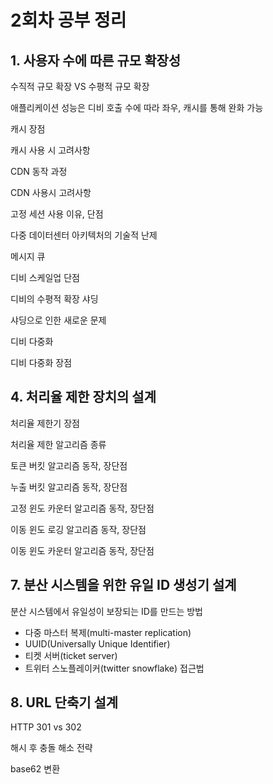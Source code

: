 # 2회차 공부 정리

## 1. 사용자 수에 따른 규모 확장성

수직적 규모 확장 VS 수평적 규모 확장

애플리케이션 성능은 디비 호출 수에 따라 좌우, 캐시를 통해 완화 가능

캐시 장점

캐시 사용 시 고려사항

CDN 동작 과정

CDN 사용시 고려사항

고정 세션 사용 이유, 단점

다중 데이터센터 아키텍처의 기술적 난제

메시지 큐

디비 스케일업 단점

디비의 수평적 확장 샤딩

샤딩으로 인한 새로운 문제

디비 다중화

디비 다중화 장점

## 4. 처리율 제한 장치의 설계

처리율 제한기 장점

처리율 제한 알고리즘 종류

토큰 버킷 알고리즘 동작, 장단점

누출 버킷 알고리즘 동작, 장단점

고정 윈도 카운터 알고리즘 동작, 장단점

이동 윈도 로깅 알고리즘 동작, 장단점

이동 윈도 카운터 알고리즘 동작, 장단점

## 7. 분산 시스템을 위한 유일 ID 생성기 설계

분산 시스템에서 유일성이 보장되는 ID를 만드는 방법

- 다중 마스터 복제(multi-master replication)
- UUID(Universally Unique Identifier)
- 티켓 서버(ticket server)
- 트위터 스노플레이커(twitter snowflake) 접근법

## 8. URL 단축기 설계

HTTP 301 vs 302

해시 후 충돌 해소 전략

base62 변환
